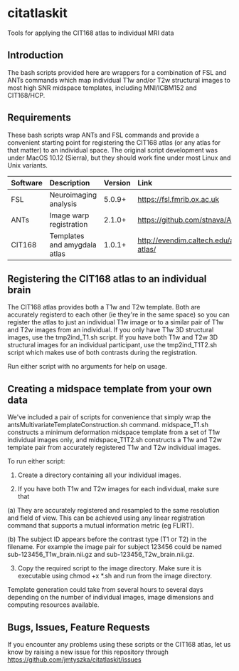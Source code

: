 # citatlaskit
Tools for applying the CIT168 atlas to individual MRI data

## Introduction
The bash scripts provided here are wrappers for a combination of FSL and ANTs commands which map individual T1w and/or T2w structural images to most high SNR midspace templates, including MNI/ICBM152 and CIT168/HCP.

## Requirements
These bash scripts wrap ANTs and FSL commands and provide a convenient starting point for registering the CIT168 atlas (or any atlas for that matter) to an individual space. The original script development was under MacOS 10.12 (Sierra), but they should work fine under most Linux and Unix variants.

| Software | Description | Version | Link |
| :------- | :---------- | :------ | :--- |
| FSL      | Neuroimaging analysis | 5.0.9+ | https://fsl.fmrib.ox.ac.uk |
| ANTs     | Image warp registration | 2.1.0+ | https://github.com/stnava/ANTs |
| CIT168   | Templates and amygdala atlas | 1.0.1+ | http://evendim.caltech.edu/amygdala-atlas/ |

## Registering the CIT168 atlas to an individual brain
The CIT168 atlas provides both a T1w and T2w template. Both are accurately registerd to each other (ie they're in the same space) so you can register the atlas to just an individual T1w image or to a similar pair of T1w and T2w images from an individual. If you only have T1w 3D structural images, use the tmp2ind_T1.sh script. If you have both T1w and T2w 3D structural images for an individual participant, use the tmp2ind_T1T2.sh script which makes use of both contrasts during the registration.

Run either script with no arguments for help on usage.

## Creating a midspace template from your own data
We've included a pair of scripts for convenience that simply wrap the antsMultivariateTemplateConstruction.sh command. midspace_T1.sh constructs a minimum deformation midspace template from a set of T1w individual images only, and midspace_T1T2.sh constructs a T1w and T2w template pair from accurately registered T1w and T2w individual images.

To run either script:

1. Create a directory containing all your individual images.

2. If you have both T1w and T2w images for each individual, make sure that

  (a) They are accurately registered and resampled to the same resolution and field of view. This can be achieved using any linear registration command that supports a mutual information metric (eg FLIRT).

  (b) The subject ID appears before the contrast type (T1 or T2) in the filename. For example the image pair for subject 123456 could be named sub-123456_T1w_brain.nii.gz and sub-123456_T2w_brain.nii.gz.

3. Copy the required script to the image directory. Make sure it is executable using chmod +x *.sh and run from the image directory.

Template generation could take from several hours to several days depending on the number of individual images, image dimensions and computing resources available.

## Bugs, Issues, Feature Requests

If you encounter any problems using these scripts or the CIT168 atlas, let us know by raising a new issue for this repository through https://github.com/jmtyszka/citatlaskit/issues
